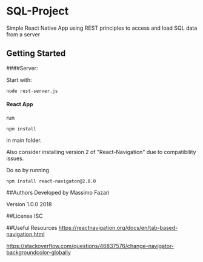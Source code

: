 # SQL-Project


Simple React Native App using REST principles to access and load SQL data from a server


## Getting Started

####Server:

Start with:

```
node rest-server.js
```

#### React App

run 

````
npm install
````

in main folder.

Also consider installing version 2 of "React-Navigation" due to compatibility issues.

Do so by running 

````
npm install react-navigaton@2.0.0
````


##Authors
Developed by Massimo Fazari

Version 1.0.0 2018



##License
ISC


##Useful Resources
https://reactnavigation.org/docs/en/tab-based-navigation.html

https://stackoverflow.com/questions/46837576/change-navigator-backgroundcolor-globally
